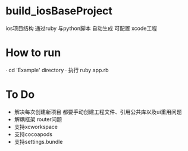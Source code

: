 # build_iosBaseProject
ios项目结构
通过ruby 与python脚本 自动生成 可配置 xcode工程

# How to run
· cd  'Example' directory
· 执行 ruby app.rb



# To Do
- 解决每次创建新项目 都要手动创建工程文件、引用公共库以及ui重用问题
- 解耦框架 router问题
- 支持xcworkspace
- 支持cocoapods
- 支持settings.bundle
